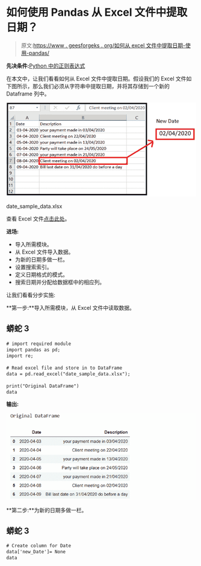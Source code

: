 # 如何使用 Pandas 从 Excel 文件中提取日期？

> 原文:[https://www . geesforgeks . org/如何从 excel 文件中提取日期-使用-pandas/](https://www.geeksforgeeks.org/how-to-extract-date-from-excel-file-using-pandas/)

**先决条件:**[Python 中的正则表达式](https://www.geeksforgeeks.org/regular-expression-python-examples-set-1/)

在本文中，让我们看看如何从 Excel 文件中提取日期。假设我们的 Excel 文件如下图所示，那么我们必须从字符串中提取日期，并将其存储到一个新的 Dataframe 列中。

![](img/06debf7ffe6281393bc7d5b9a437fef6.png)

date_sample_data.xlsx

查看 Excel 文件[点击此处](https://drive.google.com/file/d/1GLdCID9kK7jkX6gTMRs1nI2CZJaRG8In/view)。

**进场:**

*   导入所需模块。
*   从 Excel 文件导入数据。
*   为新的日期多做一栏。
*   设置搜索索引。
*   定义日期格式的模式。
*   搜索日期并分配给数据框中的相应列。

让我们看看分步实施:

**第一步:**导入所需模块，从 Excel 文件中读取数据。

## 蟒蛇 3

```
# import required module
import pandas as pd;
import re;

# Read excel file and store in to DataFrame
data = pd.read_excel("date_sample_data.xlsx");

print("Original DataFrame")
data
```

**输出:**

![](img/2b6b138427f2a4613f26d881dfcd29a4.png)

**第二步:**为新的日期多做一栏。

## 蟒蛇 3

```
# Create column for Date
data['new_Date']= None
data
```